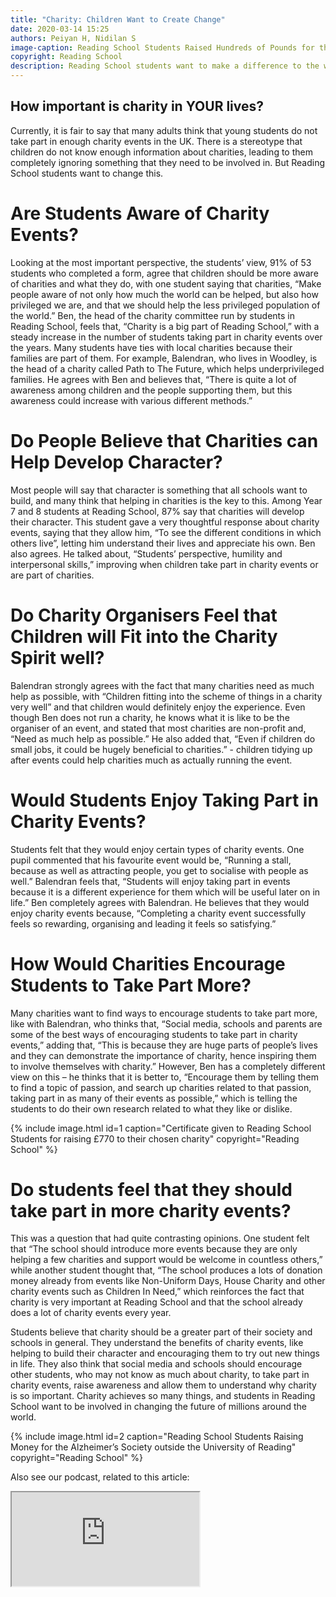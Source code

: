 ```yaml
---
title: "Charity: Children Want to Create Change"
date: 2020-03-14 15:25
authors: Peiyan H, Nidilan S
image-caption: Reading School Students Raised Hundreds of Pounds for the Alzheimer’s Society Last Year
copyright: Reading School
description: Reading School students want to make a difference to the world by getting involved with charities and raising money for them
---
```


## How important is charity in YOUR lives?

Currently, it is fair to say that many adults think that young students do not take part in enough charity events in the UK. There is a stereotype that children do not know enough information about charities, leading to them completely ignoring something that they need to be involved in. 
But Reading School students want to change this.

# Are Students Aware of Charity Events?

Looking at the most important perspective, the students’ view, 91% of 53 students who completed a form, agree that children should be more aware of charities and what they do, with one student saying that charities, “Make people aware of not only how much the world can be helped, but also how privileged we are, and that we should help the less privileged population of the world.” Ben, the head of the charity committee run by students in Reading School, feels that, “Charity is a big part of Reading School,” with a steady increase in the number of students taking part in charity events over the years. Many students have ties with local charities because their families are part of them. For example, Balendran, who lives in Woodley, is the head of a charity called Path to The Future, which helps underprivileged families. He agrees with Ben and believes that, “There is quite a lot of awareness among children and the people supporting them, but this awareness could increase with various different methods.” 

# Do People Believe that Charities can Help Develop Character?

Most people will say that character is something that all schools want to build, and many think that helping in charities is the key to this. Among Year 7 and 8 students at Reading School, 87% say that charities will develop their character. This student gave a very thoughtful response about charity events, saying that they allow him, “To see the different conditions in which others live”, letting him understand their lives and appreciate his own. Ben also agrees. He talked about, “Students’ perspective, humility and interpersonal skills,” improving when children take part in charity events or are part of charities. 

# Do Charity Organisers Feel that Children will Fit into the Charity Spirit well?

Balendran strongly agrees with the fact that many charities need as much help as possible, with “Children fitting into the scheme of things in a charity very well” and that children would definitely enjoy the experience. Even though Ben does not run a charity, he knows what it is like to be the organiser of an event, and stated that most charities are non-profit and, “Need as much help as possible.” He also added that, “Even if children do small jobs, it could be hugely beneficial to charities.” - children tidying up after events could help charities much as actually running the event.

# Would Students Enjoy Taking Part in Charity Events?

Students felt that they would enjoy certain types of charity events. One pupil commented that his favourite event would be, “Running a stall, because as well as attracting people, you get to socialise with people as well.” Balendran feels that, “Students will enjoy taking part in events because it is a different experience for them which will be useful later on in life.” Ben completely agrees with Balendran. He believes that they would enjoy charity events because, “Completing a charity event successfully feels so rewarding, organising and leading it feels so satisfying.” 

# How Would Charities Encourage Students to Take Part More? 

Many charities want to find ways to encourage students to take part more, like with Balendran, who thinks that, “Social media, schools and parents are some of the best ways of encouraging students to take part in charity events,” adding that, “This is because they are huge parts of people’s lives and they can demonstrate the importance of charity, hence inspiring them to involve themselves with charity.” However, Ben has a completely different view on this – he thinks that it is better to, “Encourage them by telling them to find a topic of passion, and search up charities related to that passion, taking part in as many of their events as possible,” which is telling the students to do their own research related to what they like or dislike.

{% include image.html id=1 caption="Certificate given to Reading School Students for raising £770 to their chosen charity" copyright="Reading School" %}

# Do students feel that they should take part in more charity events?

This was a question that had quite contrasting opinions. One student felt that “The school should introduce more events because they are only helping a few charities and support would be welcome in countless others,” while another student thought that, “The school produces a lots of donation money already from events like Non-Uniform Days, House Charity and other charity events such as Children In Need,” which reinforces the fact that charity is very important at Reading School and that the school already does a lot of charity events every year.

Students believe that charity should be a greater part of their society and schools in general. They understand the benefits of charity events, like helping to build their character and encouraging them to try out new things in life. They also think that social media and schools should encourage other students, who may not know as much about charity, to take part in charity events, raise awareness and allow them to understand why charity is so important. Charity achieves so many things, and students in Reading School want to be involved in changing the future of millions around the world.

{% include image.html id=2 caption="Reading School Students Raising Money for the Alzheimer’s Society outside the University of Reading" copyright="Reading School" %}

Also see our podcast, related to this article:

<iframe scrolling="no" src="https://anchor.fm/nsph/embed/episodes/Charity-Children-Want-to-Create-Change---Behind-the-Scenes-of-our-Article-ebeore/a-a1msk65">